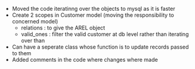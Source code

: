 - Moved the code iteratinng over the objects to mysql as it is faster 
- Create 2 scopes in Customer model (moving the responsibility to concerned model)
  - relations  : to give the AREL object
  - valid_ones : filter the  valid customer at db level rather than iterating over than
- Can have a seperate class whose function is to update records passed to them 
- Added comments in the code where changes where made